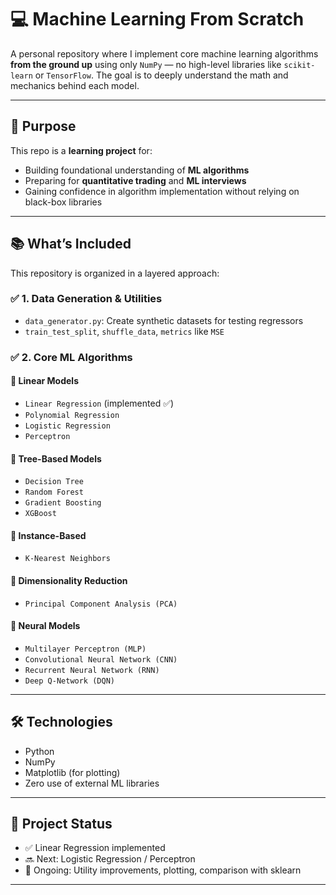 # 💻 Machine Learning From Scratch

A personal repository where I implement core machine learning algorithms **from the ground up** using only `NumPy` — no high-level libraries like `scikit-learn` or `TensorFlow`. The goal is to deeply understand the math and mechanics behind each model.

---

## 🧠 Purpose

This repo is a **learning project** for:
- Building foundational understanding of **ML algorithms**
- Preparing for **quantitative trading** and **ML interviews**
- Gaining confidence in algorithm implementation without relying on black-box libraries

---

## 📚 What’s Included

This repository is organized in a layered approach:

### ✅ 1. Data Generation & Utilities
- `data_generator.py`: Create synthetic datasets for testing regressors
- `train_test_split`, `shuffle_data`, `metrics` like `MSE`

### ✅ 2. Core ML Algorithms

#### 🔷 Linear Models
- `Linear Regression` (implemented ✅)
- `Polynomial Regression`
- `Logistic Regression`
- `Perceptron`

#### 🌲 Tree-Based Models
- `Decision Tree`
- `Random Forest`
- `Gradient Boosting`
- `XGBoost`

#### 📍 Instance-Based
- `K-Nearest Neighbors`

#### 🧩 Dimensionality Reduction
- `Principal Component Analysis (PCA)`

#### 🧠 Neural Models
- `Multilayer Perceptron (MLP)`
- `Convolutional Neural Network (CNN)`
- `Recurrent Neural Network (RNN)`
- `Deep Q-Network (DQN)`

---

## 🛠 Technologies
- Python
- NumPy
- Matplotlib (for plotting)
- Zero use of external ML libraries

---

## 🎯 Project Status

- ✅ Linear Regression implemented
- 🔜 Next: Logistic Regression / Perceptron
- 🚧 Ongoing: Utility improvements, plotting, comparison with sklearn

---


